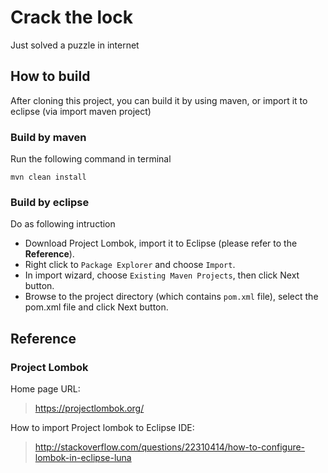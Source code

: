 # Crack the lock
Just solved a puzzle in internet

## How to build
After cloning this project, you can build it by using maven, or import it to eclipse (via import maven project)

### Build by maven
Run the following command in terminal

`mvn clean install`

### Build by eclipse
Do as following intruction
* Download Project Lombok, import it to Eclipse (please refer to the **Reference**).
* Right click to `Package Explorer` and choose `Import`.
* In import wizard, choose `Existing Maven Projects`, then click Next button.
* Browse to the project directory (which contains `pom.xml` file), select the pom.xml file and click Next button.

## Reference
### Project Lombok
Home page URL: 
> https://projectlombok.org/

How to import Project lombok to Eclipse IDE: 
> http://stackoverflow.com/questions/22310414/how-to-configure-lombok-in-eclipse-luna
